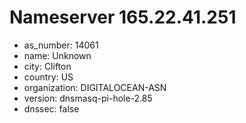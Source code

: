 # Nameserver 165.22.41.251

* as_number: 14061
* name: Unknown
* city: Clifton
* country: US
* organization: DIGITALOCEAN-ASN
* version: dnsmasq-pi-hole-2.85
* dnssec: false
